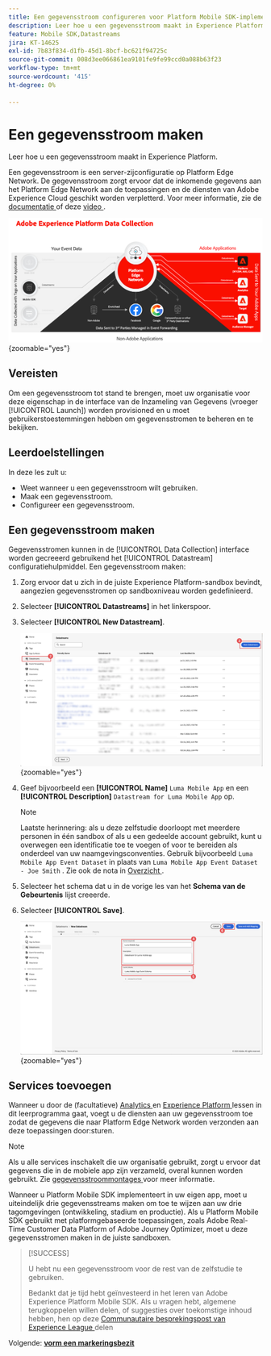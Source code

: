 ```yaml
---
title: Een gegevensstroom configureren voor Platform Mobile SDK-implementaties
description: Leer hoe u een gegevensstroom maakt in Experience Platform.
feature: Mobile SDK,Datastreams
jira: KT-14625
exl-id: 7b83f834-d1fb-45d1-8bcf-bc621f94725c
source-git-commit: 008d3ee066861ea9101fe9fe99ccd0a088b63f23
workflow-type: tm+mt
source-wordcount: '415'
ht-degree: 0%

---
```


# Een gegevensstroom maken

Leer hoe u een gegevensstroom maakt in Experience Platform.

Een gegevensstroom is een server-zijconfiguratie op Platform Edge Network. De gegevensstroom zorgt ervoor dat de inkomende gegevens aan het Platform Edge Network aan de toepassingen en de diensten van Adobe Experience Cloud geschikt worden verpletterd. Voor meer informatie, zie de [ documentatie ](https://experienceleague.adobe.com/nl/docs/experience-platform/datastreams/overview) of deze [ video ](https://experienceleague.adobe.com/nl/docs/platform-learn/data-collection/edge-network/configure-datastreams).

![Architectuur](assets/architecture.png){zoomable="yes"}

## Vereisten

Om een gegevensstroom tot stand te brengen, moet uw organisatie voor deze eigenschap in de interface van de Inzameling van Gegevens (vroeger [!UICONTROL Launch]) worden provisioned en u moet gebruikerstoestemmingen hebben om gegevensstromen te beheren en te bekijken.

## Leerdoelstellingen

In deze les zult u:

* Weet wanneer u een gegevensstroom wilt gebruiken.
* Maak een gegevensstroom.
* Configureer een gegevensstroom.

## Een gegevensstroom maken

Gegevensstromen kunnen in de [!UICONTROL Data Collection] interface worden gecreeerd gebruikend het [!UICONTROL Datastream] configuratiehulpmiddel. Een gegevensstroom maken:

1. Zorg ervoor dat u zich in de juiste Experience Platform-sandbox bevindt, aangezien gegevensstromen op sandboxniveau worden gedefinieerd.
1. Selecteer **[!UICONTROL Datastreams]** in het linkerspoor.
1. Selecteer **[!UICONTROL New Datastream]**.

   ![ datastreams huis ](assets/datastream-new.png){zoomable="yes"}

1. Geef bijvoorbeeld een **[!UICONTROL Name]** `Luma Mobile App` en een **[!UICONTROL Description]** `Datastream for Luma Mobile App` op.

   >[!NOTE]
   >
   >Laatste herinnering: als u deze zelfstudie doorloopt met meerdere personen in één sandbox of als u een gedeelde account gebruikt, kunt u overwegen een identificatie toe te voegen of voor te bereiden als onderdeel van uw naamgevingsconventies. Gebruik bijvoorbeeld `Luma Mobile App Event Dataset` in plaats van `Luma Mobile App Event Dataset - Joe Smith` . Zie ook de nota in [ Overzicht ](overview.md).

1. Selecteer het schema dat u in de vorige les van het **Schema van de Gebeurtenis** lijst creeerde.
1. Selecteer **[!UICONTROL Save]**.

   ![ nieuwe gegevensstromen ](assets/datastream-name.png){zoomable="yes"}


## Services toevoegen

Wanneer u door de (facultatieve) [ Analytics ](analytics.md) en [ Experience Platform ](platform.md) lessen in dit leerprogramma gaat, voegt u de diensten aan uw gegevensstroom toe zodat de gegevens die naar Platform Edge Network worden verzonden aan deze toepassingen door:sturen.

<!--

### Adobe Analytics

1. Select **[!UICONTROL Add Service]**.

1. Add **[!UICONTROL Adobe Analytics]** from the [!UICONTROL Service] list, 

1. Enter the name of the report site that you want to use in **[!UICONTROL Report Suite ID]**.

1. Enable the service by switching **[!UICONTROL Enabled]** on.

1. Select **[!UICONTROL Save]**.

   ![Add Adobe Analytics as datastream service](assets/datastream-service-aa.png){zoomable="yes"}


### Adobe Experience Platform

You might also want to enable the Adobe Experience Platform service. 

>[!IMPORTANT]
>
>You can only enable the Adobe Experience Platform service when having created an event dataset. If you don't already have an event dataset created, follow the instructions [here](platform.md).

1. Click ![Add](https://spectrum.adobe.com/static/icons/workflow_18/Smock_AddCircle_18_N.svg) **[!UICONTROL Add Service]** to add another service.

1. Select **[!UICONTROL Adobe Experience Platform]** from the [!UICONTROL Service] list.

1. Enable the service by switching **[!UICONTROL Enabled]** on.

1. Select the **[!UICONTROL Event Dataset]** that you created as part of the [Create a dataset](platform.md#create-a-dataset) instructions, for example **Luma Mobile App Event Dataset**

1. Select **[!UICONTROL Save]**.

   ![Add Adobe Experience Platform as a datastream service](assets/datastream-service-aep.png){zoomable="yes"}
1. The final configuration should look something like this.
   
   ![datastream settings](assets/datastream-settings.png){zoomable="yes"}

-->


>[!NOTE]
>
>Als u alle services inschakelt die uw organisatie gebruikt, zorgt u ervoor dat gegevens die in de mobiele app zijn verzameld, overal kunnen worden gebruikt. Zie [ gegevensstroommontages ](https://experienceleague.adobe.com/nl/docs/experience-platform/datastreams/overview) voor meer informatie.

Wanneer u Platform Mobile SDK implementeert in uw eigen app, moet u uiteindelijk drie gegevensstreams maken om toe te wijzen aan uw drie tagomgevingen (ontwikkeling, stadium en productie). Als u Platform Mobile SDK gebruikt met platformgebaseerde toepassingen, zoals Adobe Real-Time Customer Data Platform of Adobe Journey Optimizer, moet u deze gegevensstromen maken in de juiste sandboxen.

>[!SUCCESS]
>
>U hebt nu een gegevensstroom voor de rest van de zelfstudie te gebruiken.
>
>Bedankt dat je tijd hebt geïnvesteerd in het leren van Adobe Experience Platform Mobile SDK. Als u vragen hebt, algemene terugkoppelen willen delen, of suggesties over toekomstige inhoud hebben, hen op deze [ Communautaire besprekingspost van Experience League ](https://experienceleaguecommunities.adobe.com/t5/adobe-experience-platform-data/tutorial-discussion-implement-adobe-experience-cloud-in-mobile/td-p/443796) delen

Volgende: **[vorm een markeringsbezit](configure-tags.md)**
